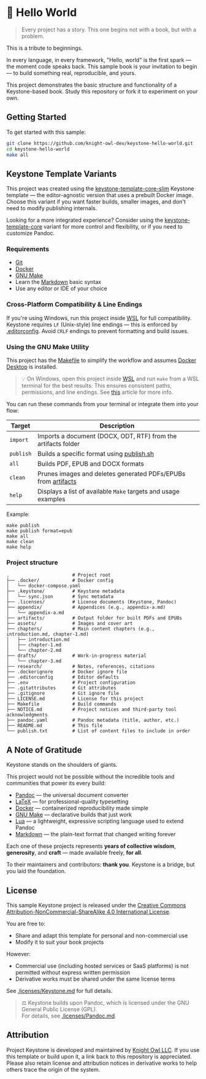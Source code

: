 # 🧱 Hello World

> Every project has a story. This one begins not with a book, but with a problem.

This is a tribute to beginnings.

In every language, in every framework, "Hello, world" is the first spark — the moment code speaks back. This sample book is your invitation to begin — to build something real, reproducible, and yours.

This project demonstrates the basic structure and functionality of a Keystone-based book. Study this repository or fork it to experiment on your own.

## Getting Started

To get started with this sample:

```bash
git clone https://github.com/knight-owl-dev/keystone-hello-world.git
cd keystone-hello-world
make all
```

## Keystone Template Variants

This project was created using the [keystone-template-core-slim](https://github.com/knight-owl-dev/keystone-template-core-slim) Keystone template — the editor-agnostic version that uses a prebuilt Docker image. Choose this variant if you want faster builds, smaller images, and don't need to modify publishing internals.

Looking for a more integrated experience? Consider using the [keystone-template-core](https://github.com/knight-owl-dev/keystone-template-core) variant for more control and flexibility, or if you need to customize Pandoc.

### Requirements

- [Git](https://git-scm.com/)
- [Docker](https://www.docker.com/)
- [GNU Make](https://www.gnu.org/software/make/)
- Learn the [Markdown](https://www.markdownguide.org/basic-syntax/) basic syntax
- Use any editor or IDE of your choice

### Cross-Platform Compatibility & Line Endings

If you're using Windows, run this project inside [WSL](https://learn.microsoft.com/en-us/windows/wsl/install) for full compatibility. Keystone requires `LF` (Unix-style) line endings — this is enforced by [.editorconfig](/.editorconfig). Avoid `CRLF` endings to prevent formatting and build issues.

### Using the GNU Make Utility

This project has the [Makefile](Makefile) to simplify the workflow and assumes [Docker Desktop](https://www.docker.com/products/docker-desktop/) is installed.

> 💡 On Windows, open this project inside [WSL](https://learn.microsoft.com/en-us/windows/wsl/install) and run `make` from a WSL terminal for the best results. This ensures consistent paths, permissions, and line endings. See [this](https://learn.microsoft.com/en-us/windows/wsl/filesystems#file-storage-and-performance-across-file-systems) article for more info.

You can run these commands from your terminal or integrate them into your flow:

| Target    | Description                                                                      |
|-----------|----------------------------------------------------------------------------------|
| `import`  | Imports a document (DOCX, ODT, RTF) from the artifacts folder                    |
| `publish` | Builds a specific format using [publish.sh](publish.sh)                          |
| `all`     | Builds PDF, EPUB and DOCX formats                                                |
| `clean`   | Prunes images and deletes generated PDFs/EPUBs from [artifacts](/artifacts/)     |
| `help`    | Displays a list of available `Make` targets and usage examples                   |

Example:

```shell
make publish
make publish format=epub
make all
make clean
make help
```

### Project structure

```text
.                       # Project root
├── .docker/            # Docker config
│   └── docker-compose.yaml
├── .keystone/          # Keystone metadata
│   └── sync.json       # Sync metadata
├── .licenses/          # License documents (Keystone, Pandoc)
├── appendix/           # Appendices (e.g., appendix-a.md)
│   └── appendix-a.md
├── artifacts/          # Output folder for built PDFs and EPUBs
├── assets/             # Images and cover art
├── chapters/           # Main content chapters (e.g., introduction.md, chapter-1.md)
│   ├── introduction.md
│   ├── chapter-1.md
│   └── chapter-2.md
├── drafts/             # Work-in-progress material
│   └── chapter-3.md
├── research/           # Notes, references, citations
├── .dockerignore       # Docker ignore file
├── .editorconfig       # Editor defaults
├── .env                # Project configuration
├── .gitattributes      # Git attributes
├── .gitignore          # Git ignore file
├── LICENSE.md          # License for this project
├── Makefile            # Build commands
├── NOTICE.md           # Project notices and third-party tool acknowledgments
├── pandoc.yaml         # Pandoc metadata (title, author, etc.)
├── README.md           # This file
└── publish.txt         # List of content files to include in order
```

## A Note of Gratitude

Keystone stands on the shoulders of giants.

This project would not be possible without the incredible tools and communities that power its every build:

- [Pandoc](https://pandoc.org/) — the universal document converter
- [LaTeX](https://www.latex-project.org/) — for professional-quality typesetting
- [Docker](https://www.docker.com/) — containerized reproducibility made simple
- [GNU Make](https://www.gnu.org/software/make/) — declarative builds that just work
- [Lua](https://www.lua.org/) — a lightweight, expressive scripting language used to extend Pandoc
- [Markdown](https://www.markdownguide.org/) — the plain-text format that changed writing forever

Each one of these projects represents **years of collective wisdom**, **generosity**, and **craft** — made available freely, **for all**.

To their maintainers and contributors: **thank you**. Keystone is a bridge, but you laid the foundation.

## License

This sample Keystone project is released under the [Creative Commons Attribution-NonCommercial-ShareAlike 4.0 International License](https://creativecommons.org/licenses/by-nc-sa/4.0/).

You are free to:

- Share and adapt this template for personal and non-commercial use
- Modify it to suit your book projects

However:

- Commercial use (including hosted services or SaaS platforms) is not permitted without express written permission
- Derivative works must be shared under the same license terms

See [.licenses/Keystone.md](.licenses/Keystone.md) for full details.

> ⚖️ Keystone builds upon Pandoc, which is licensed under the GNU General Public License (GPL).  
> For details, see [.licenses/Pandoc.md](.licenses/Pandoc.md).

## Attribution

Project Keystone is developed and maintained by [Knight Owl LLC](https://github.com/knight-owl-dev).
If you use this template or build upon it, a link back to this repository is appreciated.
Please also retain license and attribution notices in derivative works to help others trace the origin of the system.

